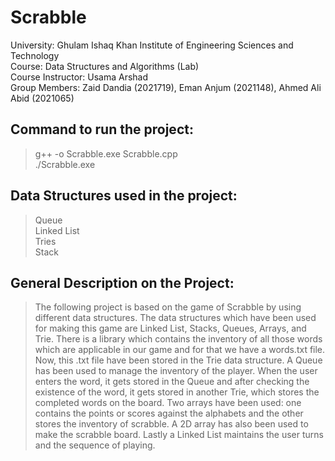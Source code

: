 # Scrabble

University: Ghulam Ishaq Khan Institute of Engineering Sciences and Technology\
Course: Data Structures and Algorithms (Lab)\
Course Instructor: Usama Arshad\
Group Members: Zaid Dandia (2021719), Eman Anjum (2021148), Ahmed Ali Abid (2021065)

## Command to run the project:
> g++ -o Scrabble.exe Scrabble.cpp\
> ./Scrabble.exe

## Data Structures used in the project:
>Queue\
>Linked List\
>Tries\
>Stack

## General Description on the Project:
>The following project is based on the game of Scrabble by using different data structures. The data structures which have been used for making this game are Linked List, Stacks, Queues, Arrays, and Trie. There is a library which contains the inventory of all those words which are applicable in our game and for that we have a words.txt file. Now, this .txt file have been stored in the Trie data structure. A Queue has been used to manage the inventory of the player. When the user enters the word, it gets stored in the Queue and after checking the existence of the word, it gets stored in another Trie, which stores the completed words on the board. Two arrays have been used: one contains the points or scores against the alphabets and the other stores the inventory of scrabble. A 2D array has also been used to make the scrabble board. Lastly a Linked List maintains the user turns and the sequence of playing.

